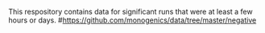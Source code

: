 This respository contains data for significant runs that were at least a few hours or days.
#https://github.com/monogenics/data/tree/master/negative
